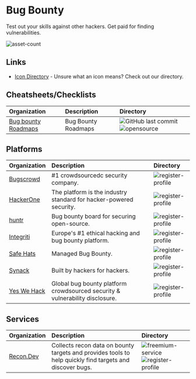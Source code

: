# Bug Bounty

Test out your skills against other hackers. Get paid for finding vulnerabilities.

![asset-count](https://img.shields.io/badge/Tools%20%26%20Resources%20Available-9-3c85d4?style=for-the-badge)

## Links <!-- {docsify-ignore} -->

- [Icon Directory](../ICONS.md) - Unsure what an icon means? Check out our directory.

## Cheatsheets/Checklists

| Organization | Description | Directory |
| :--- | :--- | :--- |
| [Bug bounty Roadmaps](https://github.com/1ndianl33t/Bug-Bounty-Roadmaps) | Bug Bounty Roadmaps | ![GitHub last commit](https://img.shields.io/github/last-commit/1ndianl33t/Bug-Bounty-Roadmaps?color=3c85d4&style=flat-square) ![opensource](https://raw.githubusercontent.com/InfosecHouse/InfosecHouse/main/docs/icons/opensource.png) |

## Platforms

| Organization | Description | Directory |
| :--- | :--- | :--- |
| [Bugscrowd](https://bugcrowd.com/programs) | \#1 crowdsourcedc security company. | ![register-profile](https://raw.githubusercontent.com/InfosecHouse/InfosecHouse/main/docs/icons/register-profile.png) |
| [HackerOne](https://hackerone.com/directory/programs/) | The platform is the industry standard for hacker-powered security. | ![register-profile](https://raw.githubusercontent.com/InfosecHouse/InfosecHouse/main/docs/icons/register-profile.png) |
| [huntr](https://www.huntr.dev/) | Bug bounty board for securing open-source. | ![register-profile](https://raw.githubusercontent.com/InfosecHouse/InfosecHouse/main/docs/icons/register-profile.png) |
| [Integriti](https://www.intigriti.com/programs) | Europe's \#1 ethical hacking and bug bounty platform. | ![register-profile](https://raw.githubusercontent.com/InfosecHouse/InfosecHouse/main/docs/icons/register-profile.png) |
| [Safe Hats](https://app.safehats.com/signup) | Managed Bug Bounty. | ![register-profile](https://raw.githubusercontent.com/InfosecHouse/InfosecHouse/main/docs/icons/register-profile.png) |
| [Synack](https://www.synack.com/) | Built by hackers for hackers. | ![register-profile](https://raw.githubusercontent.com/InfosecHouse/InfosecHouse/main/docs/icons/register-profile.png) |
| [Yes We Hack](https://yeswehack.com/auth/register#create-hunter) | Global bug bounty platform crowdsourced security & vulnerability disclosure. | ![register-profile](https://raw.githubusercontent.com/InfosecHouse/InfosecHouse/main/docs/icons/register-profile.png) |

## Services

| Organization | Description | Directory |
| :--- | :--- | :--- |
| [Recon.Dev](https://recon.dev/) | Collects recon data on bounty targets and provides tools to help quickly find targets and discover bugs. | ![freemium-service](https://raw.githubusercontent.com/InfosecHouse/InfosecHouse/main/docs/icons/freemium-service.png) ![register-profile](https://raw.githubusercontent.com/InfosecHouse/InfosecHouse/main/docs/icons/register-profile.png) |

